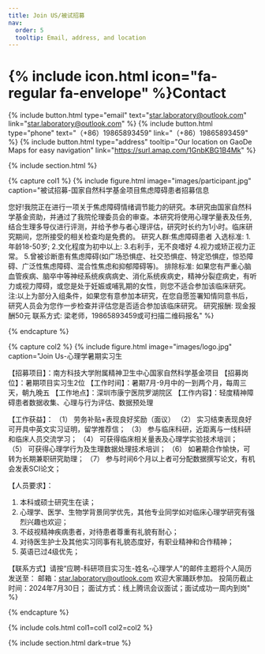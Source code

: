 ```yaml
---
title: Join US/被试招募
nav:
  order: 5
  tooltip: Email, address, and location
---
```


# {% include icon.html icon="fa-regular fa-envelope" %}Contact



{%
  include button.html
  type="email"
  text="star.laboratory@outlook.com"
  link="star.laboratory@outlook.com"
%}
{%
  include button.html
  type="phone"
  text="（+86）19865893459"
  link="（+86）19865893459"
%}
{%
  include button.html
  type="address"
  tooltip="Our location on GaoDe Maps for easy navigation"
  link="https://surl.amap.com/1GnbKBG1B4Mk"
%}

{% include section.html %}

{% capture col1 %}
{%
  include figure.html
  image="images/participant.jpg"
  caption="被试招募-国家自然科学基金项目焦虑障碍患者招募信息
  
您好!我院正在进行一项关于焦虑障碍情绪调节能力的研究。本研究由国家自然科学基金资助，并通过了我院伦理委员会的审查。本研究将使用心理学量表及任务,结合生理多导仪进行评测，并给予参与者心理评估，研究时长约为1小时。临床研究期间，您所接受的相关检查均是免费的。 研究人群:焦虑障碍患者 入选标准: 1.年龄18-50岁; 2.文化程度为初中以上: 3.右利手，无不良嗜好 4.视力或矫正视力正常。 5.曾被诊断患有焦虑障碍(如广场恐惧症、社交恐惧症、特定恐惧症，惊恐障碍、广泛性焦虑障碍、混合性焦虑和抑郁障碍等)。 排除标准: 如果您有严重心脑血管疾病、脑卒中等神经系统疾病病史、消化系统疾病史，精神分裂症病史，有听力或视力障碍，或您是处于妊娠或哺乳期的女性，则您不适合参加该临床研究。 注:以上为部分入组条件，如果您有意参加本研究，在您自愿签署知情同意书后，研究人员会为您作一步检查并评估您是否适合参加该临床研究。 研究报酬: 现金报酬50元 联系方式: 梁老师，19865893459或可扫描二维码报名"
%}

{% endcapture %}

{% capture col2 %}
{%
  include figure.html
  image="images/logo.jpg"
  caption="Join Us-心理学暑期实习生
  
【招募项目】：南方科技大学附属精神卫生中心国家自然科学基金项目
【招募岗位】：暑期项目实习生2位
【工作时间】：暑期7月-9月中的一到两个月，每周三天，朝九晚五
【工作地点】：深圳市康宁医院罗湖院区
【工作内容】：轻度精神障碍患者数据收集、心理与行为评估、数据预处理

【工作获益】：
（1） 劳务补贴+表现良好奖励（面议）
（2） 实习结束表现良好可开具中英文实习证明，留学推荐信；
（3） 参与临床科研，近距离与一线科研和临床人员交流学习；
（4） 可获得临床相关量表及心理学实验技术培训；
（5） 可获得心理学行为及生理数据处理技术培训；
（6） 如暑期合作愉快，可转为长期兼职研究助理；
（7） 参与时间6个月以上者可分配数据撰写论文，有机会发表SCI论文；

【人员要求】：
1. 本科或硕士研究生在读；
2. 心理学、医学、生物学背景同学优先，其他专业同学如对临床心理学研究有强烈兴趣也欢迎；
3. 不歧视精神疾病患者，对待患者尊重有礼貌有耐心；
4. 对待医生护士及其他实习同事有礼貌态度好，有职业精神和合作精神；
5. 英语已过4级优先；

【联系方式】请按“应聘-科研项目实习生-姓名-心理学人”的邮件主题将个人简历发送至：
邮箱：star.laboratory@outlook.com
欢迎大家踊跃参加。
投简历截止时间：2024年7月30日；
面试方式：线上腾讯会议面试；面试成功一周内到岗"
%}

{% endcapture %}

{% include cols.html col1=col1 col2=col2 %}

{% include section.html dark=true %}



